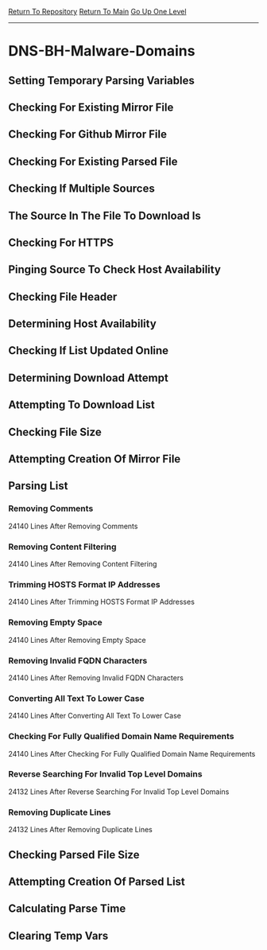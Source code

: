 [Return To Repository](https://github.com/deathbybandaid/piholeparser/)
[Return To Main](https://github.com/deathbybandaid/piholeparser/blob/master/RecentRunLogs/Mainlog.md)
[Go Up One Level](https://github.com/deathbybandaid/piholeparser/blob/master/RecentRunLogs/TopLevelScripts/30-Processing-External-Blacklists.md)
____________________________________
# DNS-BH-Malware-Domains
## Setting Temporary Parsing Variables
## Checking For Existing Mirror File
## Checking For Github Mirror File
## Checking For Existing Parsed File
## Checking If Multiple Sources
## The Source In The File To Download Is
## Checking For HTTPS
## Pinging Source To Check Host Availability
## Checking File Header
## Determining Host Availability
## Checking If List Updated Online
## Determining Download Attempt
## Attempting To Download List
## Checking File Size
## Attempting Creation Of Mirror File
## Parsing List
### Removing Comments
24140 Lines After Removing Comments
### Removing Content Filtering
24140 Lines After Removing Content Filtering
### Trimming HOSTS Format IP Addresses
24140 Lines After Trimming HOSTS Format IP Addresses
### Removing Empty Space
24140 Lines After Removing Empty Space
### Removing Invalid FQDN Characters
24140 Lines After Removing Invalid FQDN Characters
### Converting All Text To Lower Case
24140 Lines After Converting All Text To Lower Case
### Checking For Fully Qualified Domain Name Requirements
24140 Lines After Checking For Fully Qualified Domain Name Requirements
### Reverse Searching For Invalid Top Level Domains
24132 Lines After Reverse Searching For Invalid Top Level Domains
### Removing Duplicate Lines
24132 Lines After Removing Duplicate Lines
## Checking Parsed File Size
## Attempting Creation Of Parsed List
## Calculating Parse Time
## Clearing Temp Vars
